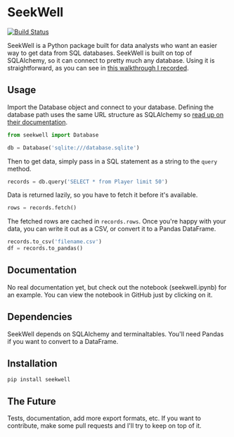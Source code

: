 
# SeekWell

[![Build Status](https://travis-ci.org/mcleonard/seekwell.svg?branch=master)](https://travis-ci.org/mcleonard/seekwell)

SeekWell is a Python package built for data analysts who want an easier way to get data from SQL databases. SeekWell is built on top of SQLAlchemy, so it can connect to pretty much any database. Using it is straightforward, as you can see in [this walkthrough I recorded](https://www.youtube.com/watch?v=FKANqEBTaOc).

## Usage

Import the Database object and connect to your database. Defining the database path uses the same URL structure as SQLAlchemy so [read up on their documentation](http://docs.sqlalchemy.org/en/latest/core/engines.html).
```python
from seekwell import Database

db = Database('sqlite:///database.sqlite')
```

Then to get data, simply pass in a SQL statement as a string to the `query` method.
```python
records = db.query('SELECT * from Player limit 50')
```

Data is returned lazily, so you have to fetch it before it's available.

```python
rows = records.fetch()
```

The fetched rows are cached in `records.rows`. Once you're happy with your data, you can write it out as a CSV, or convert it to a Pandas DataFrame.

```python
records.to_csv('filename.csv')
df = records.to_pandas()
```

## Documentation

No real documentation yet, but check out the notebook (seekwell.ipynb) for an example. You can view the notebook in GitHub just by clicking on it.



## Dependencies

SeekWell depends on SQLAlchemy and terminaltables. You'll need Pandas if you want to convert to a DataFrame.


## Installation

```
pip install seekwell
```

## The Future

Tests, documentation, add more export formats, etc. If you want to contribute, make some pull requests and I'll try to keep on top of it.
